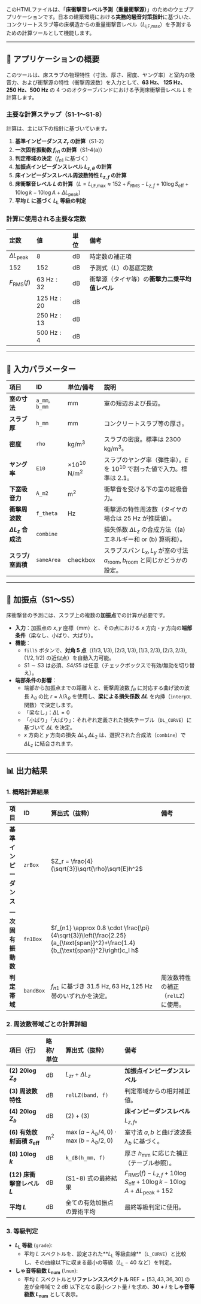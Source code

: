 このHTMLファイルは、「**床衝撃音レベル予測（重量衝撃源）**」のためのウェブアプリケーションです。日本の建築環境における**実務的騒音対策指針**に基づいた、コンクリートスラブ等の床構造からの重量衝撃音レベル（$L_{\text{i,F,max}}$）を予測するための計算ツールとして機能します。

---

## 📐 アプリケーションの概要

このツールは、床スラブの物理特性（寸法、厚さ、密度、ヤング率）と室内の吸音力、および衝撃源の特性（衝撃周波数）を入力として、**$63 \text{ Hz}$、 $125 \text{ Hz}$、$250 \text{ Hz}$、$500 \text{ Hz}$** の $4$ つのオクターブバンドにおける予測床衝撃音レベル $L$ を計算します。

### 主要な計算ステップ（S1-1〜S1-8）

計算は、主に以下の指針に基づいています。

1.  **基準インピーダンス $Z_r$ の計算**（S1-2）
2.  **一次固有振動数 $f_{n1}$ の計算**（S1-4(a)）
3.  **判定帯域の決定**（$f_{n1}$ に基づく）
4.  **加振点インピーダンスレベル $L_{z,\theta}$ の計算**
5.  **床インピーダンスレベル周波数特性 $L_{z,f}$ の計算**
6.  **床衝撃音レベル $L$ の計算**（$L = L_{\text{i,F,max}} \approx 152 + F_{\text{RMS}} - L_{z,f} + 10\log S_{\text{eff}} + 10\log k - 10\log A + \Delta L_{\text{peak}}$）
7.  **平均 $L$ に基づく $L_{\text{L}}$ 等級の判定**

### 計算に使用される主要な定数

| 定数 | 値 | 単位 | 備考 |
| :--- | :--- | :--- | :--- |
| $\Delta L_{\text{peak}}$ | $8$ | $\text{dB}$ | 時定数の補正項 |
| $152$ | $152$ | $\text{dB}$ | 予測式（$L$）の基底定数 |
| $F_{\text{RMS}}(f)$ | $63\text{ Hz} : 32$ | $\text{dB}$ | 衝撃源（タイヤ等）の**衝撃力二乗平均值レベル** |
| | $125\text{ Hz} : 20$ | $\text{dB}$ | |
| | $250\text{ Hz} : 13$ | $\text{dB}$ | |
| | $500\text{ Hz} : 4$ | $\text{dB}$ | |

---

## 🧱 入力パラメーター

| 項目 | ID | 単位/備考 | 説明 |
| :--- | :--- | :--- | :--- |
| **室の寸法** | `a_mm`, `b_mm` | $\text{mm}$ | 室の短辺および長辺。 |
| **スラブ厚** | `h_mm` | $\text{mm}$ | コンクリートスラブ等の厚さ。 |
| **密度** | `rho` | $\text{kg/m}^3$ | スラブの密度。標準は $2300 \text{ kg/m}^3$。 |
| **ヤング率** | `E10` | $\times 10^{10} \text{ N/m}^2$ | スラブのヤング率（弾性率）。$E$ を $10^{10}$ で割った値で入力。標準は $2.1$。 |
| **下室吸音力** | `A_m2` | $\text{m}^2$ | 衝撃音を受ける下の室の総吸音力。 |
| **衝撃周波数** | `f_theta` | $\text{Hz}$ | 衝撃源の特性周波数（タイヤの場合は $25 \text{ Hz}$ が推奨値）。 |
| **$\Delta L_{z}$ 合成法** | `combine` | | 損失係数 $\Delta L_{z}$ の合成方法（(a) エネルギー和 or (b) 算術和）。 |
| **スラブ/室面積** | `sameArea` | $\text{checkbox}$ | スラブスパン $L_x, L_y$ が室の寸法 $a_{\text{room}}, b_{\text{room}}$ と同じかどうかの設定。|

---

## 📌 加振点（S1〜S5）

床衝撃音の予測には、スラブ上の複数の**加振点**での計算が必要です。

-   **入力**：加振点の $x, y$ 座標（$\text{mm}$）と、その点における $x$ 方向・$y$ 方向の**端部条件**（梁なし、小ばり、大ばり）。
-   **機能**：
    -   `fill5` ボタンで、**対角 $5$ 点**（$(1/3, 1/3), (2/3, 1/3), (1/3, 2/3), (2/3, 2/3), (1/2, 1/2)$ の近似点）を自動入力可能。
    -   $S1 \sim S3$ は必須、$S4 / S5$ は任意（チェックボックスで有効/無効を切り替え）。
-   **端部条件の影響**：
    -   端部から加振点までの距離 $\lambda$ と、衝撃周波数 $f_\theta$ に対応する曲げ波の波長 $\lambda_\theta$ の比 $r = \lambda / \lambda_\theta$ を使用し、**梁による損失係数 $\Delta L$** を内挿（`interpDL` 関数）で決定します。
    -   「梁なし」：$\Delta L = 0$
    -   「小ばり」「大ばり」：それぞれ定義された損失テーブル（`DL_CURVE`）に基づいて $\Delta L$ を決定。
    -   $x$ 方向と $y$ 方向の損失 $\Delta L_1, \Delta L_2$ は、選択された合成法（`combine`）で $\Delta L_z$ に結合されます。

---

## 📊 出力結果

### 1. 概略計算結果

| 項目 | ID | 算出式（抜粋） | 備考 |
| :--- | :--- | :--- | :--- |
| **基準インピーダンス** | `zrBox` | $Z_r = \frac{4}{\sqrt{3}}\sqrt{\rho}\sqrt{E}h^2$ | |
| **一次固有振動数** | `fn1Box` | $f_{n1} \approx 0.8 \cdot \frac{\pi}{4\sqrt{3}}\left(\frac{2.25}{a_{\text{span}}^2}+\frac{1.4}{b_{\text{span}}^2}\right)c_l h$ | |
| **判定帯域** | `bandBox` | $f_{n1}$ に基づき $31.5 \text{ Hz}, 63 \text{ Hz}, 125 \text{ Hz}$ 帯のいずれかを決定。| 周波数特性の補正（`relLZ`）に使用。|

### 2. 周波数帯域ごとの計算詳細

| 項目（行） | 略称/単位 | 算出式（抜粋） | 備考 |
| :--- | :--- | :--- | :--- |
| **(2) $20\log Z_\theta$** | $\text{dB}$ | $L_{zr} + \Delta L_z$ | **加振点インピーダンスレベル** |
| **(3) 周波数特性** | $\text{dB}$ | `relLZ(band, f)` | 判定帯域からの相対補正値。|
| **(4) $20\log Z_b$** | $\text{dB}$ | $\text{(2)} + \text{(3)}$ | **床インピーダンスレベル** $L_{z,f}$。 |
| **(6) 有効放射面積 $S_{\text{eff}}$** | $\text{m}^2$ | $\max(a-\lambda_b/4, 0) \cdot \max(b-\lambda_b/2, 0)$ | 室寸法 $a, b$ と曲げ波波長 $\lambda_b$ に基づく。|
| **(8) $10\log k$** | $\text{dB}$ | `k_dB(h_mm, f)` | 厚さ $h_{\text{mm}}$ に応じた補正（テーブル参照）。|
| **(12) 床衝撃音レベル $L$** | $\text{dB}$ | $\text{(S1-8)}$ 式の最終結果 | $F_{\text{RMS}}(f) - L_{z,f} + 10\log S_{\text{eff}} + 10\log k - 10\log A + \Delta L_{\text{peak}} + 152$ |
| **平均 $L$** | $\text{dB}$ | 全ての有効加振点の算術平均 | 最終等級判定に使用。|

### 3. 等級判定

-   **$L_{\text{L}}$ 等級** (`grade`):
    -   平均 $L$ スペクトルを、設定された**$L_{\text{L}}$ 等級曲線**（`L_CURVE`）と比較し、その曲線以下に収まる最小の等級（$L_{\text{L}}-40$ など）を判定。
-   **しゃ音等級数 $L_{\text{num}}$** (`lnum`):
    -   平均 $L$ スペクトルと**リファレンススペクトル** $\text{REF} = [53, 43, 36, 30]$ の差が全帯域で $2 \text{ dB}$ 以下となる最小シフト量 $i$ を求め、**$30 + i$** を**しゃ音等級数 $L_{\text{num}}$** として表示。
